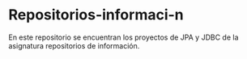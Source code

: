 # Repositorios-informaci-n
En este repositorio se encuentran los proyectos de JPA y JDBC de la asignatura repositorios de información.
